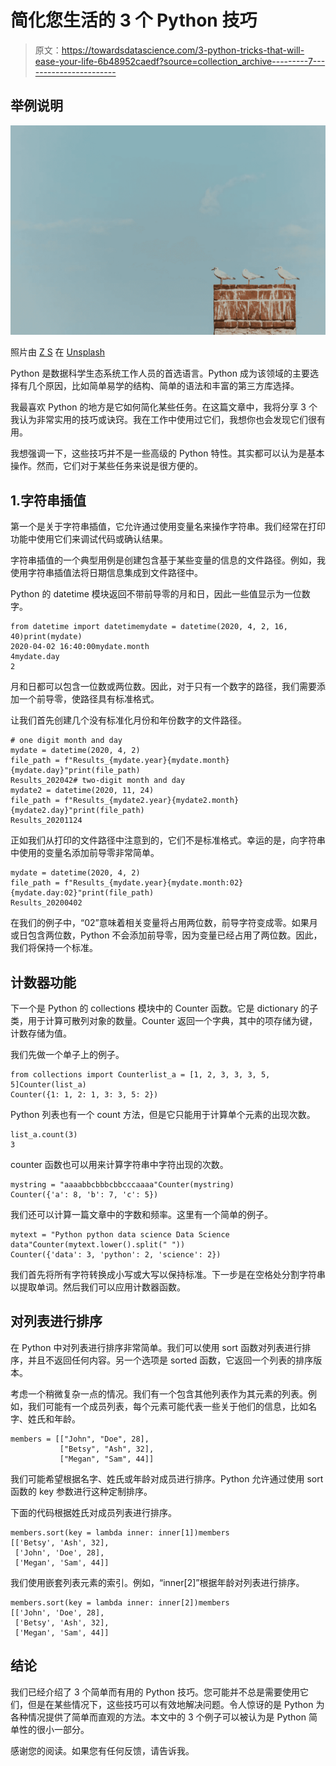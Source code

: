 # 简化您生活的 3 个 Python 技巧

> 原文：<https://towardsdatascience.com/3-python-tricks-that-will-ease-your-life-6b48952caedf?source=collection_archive---------7----------------------->

## 举例说明

![](img/5a2501b7d893decee1349fe3c2879d8c.png)

照片由 [Z S](https://unsplash.com/@kovacsz1?utm_source=unsplash&utm_medium=referral&utm_content=creditCopyText) 在 [Unsplash](https://unsplash.com/s/photos/simple?utm_source=unsplash&utm_medium=referral&utm_content=creditCopyText)

Python 是数据科学生态系统工作人员的首选语言。Python 成为该领域的主要选择有几个原因，比如简单易学的结构、简单的语法和丰富的第三方库选择。

我最喜欢 Python 的地方是它如何简化某些任务。在这篇文章中，我将分享 3 个我认为非常实用的技巧或诀窍。我在工作中使用过它们，我想你也会发现它们很有用。

我想强调一下，这些技巧并不是一些高级的 Python 特性。其实都可以认为是基本操作。然而，它们对于某些任务来说是很方便的。

## 1.字符串插值

第一个是关于字符串插值，它允许通过使用变量名来操作字符串。我们经常在打印功能中使用它们来调试代码或确认结果。

字符串插值的一个典型用例是创建包含基于某些变量的信息的文件路径。例如，我使用字符串插值法将日期信息集成到文件路径中。

Python 的 datetime 模块返回不带前导零的月和日，因此一些值显示为一位数字。

```
from datetime import datetimemydate = datetime(2020, 4, 2, 16, 40)print(mydate)
2020-04-02 16:40:00mydate.month
4mydate.day
2
```

月和日都可以包含一位数或两位数。因此，对于只有一个数字的路径，我们需要添加一个前导零，使路径具有标准格式。

让我们首先创建几个没有标准化月份和年份数字的文件路径。

```
# one digit month and day
mydate = datetime(2020, 4, 2)
file_path = f"Results_{mydate.year}{mydate.month}{mydate.day}"print(file_path)
Results_202042# two-digit month and day
mydate2 = datetime(2020, 11, 24)
file_path = f"Results_{mydate2.year}{mydate2.month}{mydate2.day}"print(file_path)
Results_20201124
```

正如我们从打印的文件路径中注意到的，它们不是标准格式。幸运的是，向字符串中使用的变量名添加前导零非常简单。

```
mydate = datetime(2020, 4, 2)
file_path = f"Results_{mydate.year}{mydate.month:02}{mydate.day:02}"print(file_path)
Results_20200402
```

在我们的例子中，“02”意味着相关变量将占用两位数，前导字符变成零。如果月或日包含两位数，Python 不会添加前导零，因为变量已经占用了两位数。因此，我们将保持一个标准。

## 计数器功能

下一个是 Python 的 collections 模块中的 Counter 函数。它是 dictionary 的子类，用于计算可散列对象的数量。Counter 返回一个字典，其中的项存储为键，计数存储为值。

我们先做一个单子上的例子。

```
from collections import Counterlist_a = [1, 2, 3, 3, 3, 5, 5]Counter(list_a)
Counter({1: 1, 2: 1, 3: 3, 5: 2})
```

Python 列表也有一个 count 方法，但是它只能用于计算单个元素的出现次数。

```
list_a.count(3)
3
```

counter 函数也可以用来计算字符串中字符出现的次数。

```
mystring = "aaaabbcbbbcbbcccaaaa"Counter(mystring)
Counter({'a': 8, 'b': 7, 'c': 5})
```

我们还可以计算一篇文章中的字数和频率。这里有一个简单的例子。

```
mytext = "Python python data science Data Science data"Counter(mytext.lower().split(" "))
Counter({'data': 3, 'python': 2, 'science': 2})
```

我们首先将所有字符转换成小写或大写以保持标准。下一步是在空格处分割字符串以提取单词。然后我们可以应用计数器函数。

## 对列表进行排序

在 Python 中对列表进行排序非常简单。我们可以使用 sort 函数对列表进行排序，并且不返回任何内容。另一个选项是 sorted 函数，它返回一个列表的排序版本。

考虑一个稍微复杂一点的情况。我们有一个包含其他列表作为其元素的列表。例如，我们可能有一个成员列表，每个元素可能代表一些关于他们的信息，比如名字、姓氏和年龄。

```
members = [["John", "Doe", 28], 
           ["Betsy", "Ash", 32], 
           ["Megan", "Sam", 44]]
```

我们可能希望根据名字、姓氏或年龄对成员进行排序。Python 允许通过使用 sort 函数的 key 参数进行这种定制排序。

下面的代码根据姓氏对成员列表进行排序。

```
members.sort(key = lambda inner: inner[1])members
[['Betsy', 'Ash', 32], 
 ['John', 'Doe', 28], 
 ['Megan', 'Sam', 44]]
```

我们使用嵌套列表元素的索引。例如，“inner[2]”根据年龄对列表进行排序。

```
members.sort(key = lambda inner: inner[2])members
[['John', 'Doe', 28], 
 ['Betsy', 'Ash', 32], 
 ['Megan', 'Sam', 44]]
```

## 结论

我们已经介绍了 3 个简单而有用的 Python 技巧。您可能并不总是需要使用它们，但是在某些情况下，这些技巧可以有效地解决问题。令人惊讶的是 Python 为各种情况提供了简单而直观的方法。本文中的 3 个例子可以被认为是 Python 简单性的很小一部分。

感谢您的阅读。如果您有任何反馈，请告诉我。